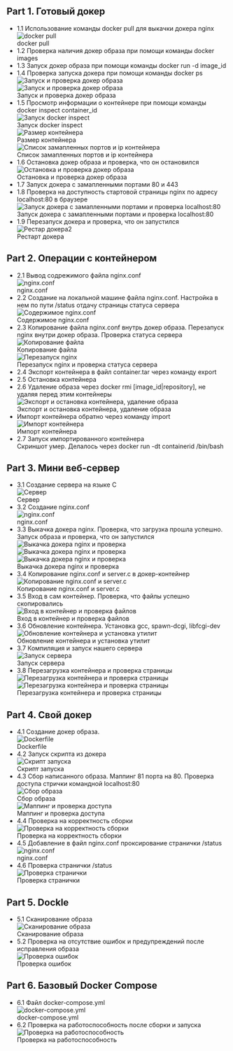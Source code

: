 ## Part 1. Готовый докер

* 1.1 Использование команды docker pull для выкачки докера nginx<br>
![docker pull](./Screenshots/ch1/1.png)<br>docker pull<br>
* 1.2 Проверка наличия докер образа при помощи команды docker images<br>
* 1.3 Запуск докер образа при помощи команды docker run -d image_id<br>
* 1.4 Проверка запуска докера при помощи команды docker ps<br>
![Запуск и проверка докер образа](./Screenshots/ch1/2.png)
![Запуск и проверка докер образа](./Screenshots/ch1/3.png)
<br>Запуск и проверка докер образа<br>
* 1.5 Просмотр информации о контейнере при помощи команды docker inspect container_id<br>
![Запуск docker inspect](./Screenshots/ch1/4.png)<br>Запуск docker inspect<br>
![Размер контейнера](./Screenshots/ch1/5.png)<br>Размер контейнера<br>
![Список замапленных портов и ip контейнера](./Screenshots/ch1/6.png)<br>Список замапленных портов и ip контейнера<br>
* 1.6 Остановка докер образа и проверка, что он остановился<br>
![Остановка и проверка докер образа](./Screenshots/ch1/7.png)<br>Остановка и проверка докер образа<br>
* 1.7 Запуск докера с замапленными портами 80 и 443<br>
* 1.8 Проверка на доступность стартовой страницы nginx по адресу localhost:80 в браузере<br>
![Запуск докера с замапленными портами и проверка localhost:80](./Screenshots/ch1/8.png)<br>Запуск докера с замапленными портами и проверка localhost:80<br>
* 1.9 Перезапуск докера и проверка, что он запустился<br>
![Рестар докера2](./Screenshots/ch1/9.png)<br>Рестарт докера<br>

## Part 2. Операции с контейнером

* 2.1 Вывод содрежимого файла nginx.conf<br>
![nginx.conf](./Screenshots/2ch/1.png)<br>nginx.conf<br>
* 2.2 Создание на локальной машине файла nginx.conf. Настройка в нем по пути /status отдачу страницы статуса сервера<br>
![Содержимое nginx.conf](./Screenshots/2ch/2.png)<br>Содержимое nginx.conf<br>
* 2.3 Копирование файла nginx.conf внутрь докер образа. Перезапуск nginx внутри докер образа. Проверка статуса сервера<br>
![Копирование файла](./Screenshots/2ch/3.png)<br>Копирование файла<br>
![Перезапуск nginx](./Screenshots/2ch/13.png)<br>Перезапуск nginx и проверка статуса сервера<br>
* 2.4 Экспорт контейнера в файл container.tar через команду export<br>
* 2.5 Остановка контейнера<br>
* 2.6 Удаление образа через docker rmi [image_id|repository], не удаляя перед этим контейнеры<br>
![Экспорт и остановка контейнера, удаление образа](./Screenshots/2ch/8.png)<br>Экспорт и остановка контейнера, удаление образа<br>
* Импорт контейнера обратно через команду import<br>
![Импорт контейнера](./Screenshots/2ch/9.png)<br>Импорт контейнера<br>
* 2.7 Запуск импортированного контейнера<br>
Скриншот умер. Делалось через docker run -dt containerid /bin/bash<br>

## Part 3. Мини веб-сервер

* 3.1 Создание сервера на языке С<br>
![Сервер](./Screenshots/3ch/1.png)<br>Сервер<br>
* 3.2 Создание nginx.conf<br>
![nginx.conf](./Screenshots/3ch/2.png)<br>nginx.conf<br>
* 3.3 Выкачка докера nginx. Проверка, что загрузка прошла успешно. Запуск образа и проверка, что он запустился<br>
![Выкачка докера nginx и проверка](./Screenshots/3ch/3.png)<br>
![Выкачка докера nginx и проверка](./Screenshots/3ch/5.png)<br>
![Выкачка докера nginx и проверка](./Screenshots/3ch/6.png)<br>Выкачка докера nginx и проверка<br>
* 3.4 Копирование nginx.conf и server.c в докер-контейнер<br>
![Копирование nginx.conf и server.c](./Screenshots/3ch/7.png)<br>Копирование nginx.conf и server.c<br>
* 3.5 Вход в сам контейнер. Проверка, что файлы успешно скопировались<br>
![Вход в контейнер и проверка файлов](./Screenshots/3ch/14.png)<br>Вход в контейнер и проверка файлов<br>
* 3.6 Обновление контейнера. Установка gcc, spawn-dcgi, libfcgi-dev<br>
![Обновление контейнера и установка утилит](./Screenshots/3ch/16.png)<br>Обновление контейнера и установка утилит<br>
* 3.7 Компиляция и запуск нашего сервера<br>
![Запуск сервера](./Screenshots/3ch/17.png)<br>Запуск сервера<br>
* 3.8 Перезагрузка контейнера и проверка страницы<br>
![Перезагрузка контейнера и проверка страницы](./Screenshots/3ch/18.png)
![Перезагрузка контейнера и проверка страницы](./Screenshots/3ch/19.png)<br>Перезагрузка контейнера и проверка страницы<br>

## Part 4. Свой докер

* 4.1 Создание докер образа.<br>
![Dockerfile](./Screenshots/4ch/1.png)<br>Dockerfile<br>
* 4.2 Запуск скрипта из докера<br>
![Скрипт запуска](./Screenshots/4ch/2.png)<br>Скрипт запуска<br>
* 4.3 Сбор написанного образа. Маппинг 81 порта на 80. Проверка доступа стрички командной localhost:80<br>
![Сбор образа](./Screenshots/4ch/3.png)<br>Сбор образа<br>
![Маппинг и проверка доступа](./Screenshots/4ch/4.png)<br>Маппинг и проверка доступа<br>
* 4.4 Проверка на корректность сборки<br>
![Проверка на корректность сборки](./Screenshots/4ch/5.png)<br>Проверка на корректность сборки<br>
* 4.5 Добавление в файл nginx.conf проксирование странички /status<br>
![nginx.conf](./Screenshots/4ch/6.png)<br>nginx.conf<br>
* 4.6 Проверка странички /status<br>
![Проверка странички](./Screenshots/4ch/7.png)<br>Проверка странички<br>

## Part 5. **Dockle**

* 5.1 Сканирование образа<br>
![Сканирование образа](./Screenshots/5ch/1.png)<br>Сканирование образа<br>
* 5.2 Проверка на отсутствие ошибок и предупреждений после исправления образа<br>
![Проверка ошибок](./Screenshots/5ch/2.png)<br>Проверка ошибок<br>

## Part 6. Базовый **Docker Compose**

* 6.1 Файл docker-compose.yml<br>
![docker-compose.yml](./Screenshots/6ch/1.png)<br>docker-compose.yml<br>
* 6.2 Проверка на работоспособность после сборки и запуска<br>
![Проверка на работоспособность](./Screenshots/6ch/2.png)<br>Проверка на работоспособность<br>

